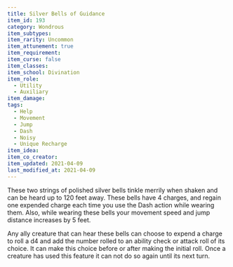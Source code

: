 ```yaml
---
title: Silver Bells of Guidance
item_id: 193
category: Wondrous
item_subtypes:
item_rarity: Uncommon
item_attunement: true
item_requirement:
item_curse: false
item_classes:
item_school: Divination
item_role:
  - Utility
  - Auxiliary
item_damage:
tags:
  - Help
  - Movement
  - Jump
  - Dash
  - Noisy
  - Unique Recharge
item_idea:
item_co_creator:
item_updated: 2021-04-09
last_modified_at: 2021-04-09
---
```


These two strings of polished silver bells tinkle merrily when shaken and can be heard up to 120 feet away. These bells have 4 charges, and regain one expended charge each time you use the Dash action while wearing them. Also, while wearing these bells your movement speed and jump distance increases by 5 feet.

Any ally creature that can hear these bells can choose to expend a charge to roll a d4 and add the number rolled to an ability check or attack roll of its choice. It can make this choice before or after making the initial roll. Once a creature has used this feature it can not do so again until its next turn.  
